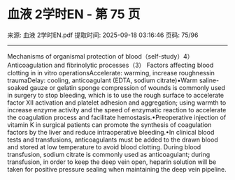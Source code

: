 # 血液 2学时EN - 第 75 页

来源: 血液 2学时EN.pdf
提取时间: 2025-09-18 03:16:46
页码: 75/96

---

Mechanisms of organismal protection of blood（self-study）4）Anticoagulation and fibrinolytic processes（3） Factors affecting blood clotting in in vitro operationsAccelerate: warming, increase roughnessin traumaDelay: cooling, anticoagulant (EDTA, sodium citrate)•Warm saline-soaked gauze or gelatin sponge compression of wounds is commonly used in surgery to stop bleeding, which is to use the rough surface to accelerate factor Ⅻ activation and platelet adhesion and aggregation; using warmth to increase enzyme activity and the speed of enzymatic reaction to accelerate the coagulation process and facilitate hemostasis.•Preoperative injection of vitamin K in surgical patients can promote the synthesis of coagulation factors by the liver and reduce intraoperative bleeding.•In clinical blood tests and transfusions, anticoagulants must be added to the drawn blood and stored at low temperature to avoid blood clotting. During blood transfusion, sodium citrate is commonly used as anticoagulant; during transfusion, in order to keep the deep vein open, heparin solution will be taken for positive pressure sealing when maintaining the deep vein pipeline.